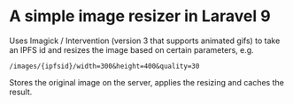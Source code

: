 # A simple image resizer in Laravel 9

Uses Imagick / Intervention (version 3 that supports animated gifs) to take an IPFS id and resizes the image based on certain parameters, e.g.

```
/images/{ipfsid}/width=300&height=400&quality=30
```

Stores the original image on the server, applies the resizing and caches the result.
